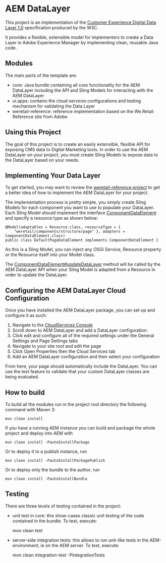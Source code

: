 # AEM DataLayer

This project is an implementation of the [Customer Experience Digital Data Layer 1.0](https://www.w3.org/2013/12/ceddl-201312.pdf)
specification produced by the W3C. 

It provides a flexible, extensible model for implementers to create a Data Layer in Adobe
Experience Manager by implementing clean, reusable Java code.

## Modules

The main parts of the template are:

* core: Java bundle containing all core functionality for the AEM DataLayer including the API and Sling Models for interacting with the AEM DataLayer
* ui.apps: contains the cloud services configurations and testing mechanism for validating the Data Layer
* weretail-reference: reference implementation based on the We.Retail Reference site from Adobe

## Using this Project

The goal of this project is to create an easily extensible, flexible API for exposing CMS data to 
Digital Marketing tools. In order to use the AEM DataLayer on your project, you must create Sling
Models to expose data to the DataLayer based on your needs.

## Implementing Your Data Layer

To get started, you may want to review the [weretail-reference project](https://github.com/PerficientDigital/AEM-DataLayer/tree/master/weretail-reference) to get a better idea of how to implement the AEM DataLayer for your project.

The implementation process is pretty simple, you simply create Sling Models for each component you want to use to populate your DataLayer. Each Sling Model should implement the interface [ComponentDataElement](https://github.com/PerficientDigital/AEM-DataLayer/blob/master/core/src/main/java/com/perficient/aem/datalayer/api/ComponentDataElement.java) and specify a resource type as shown below:

	@Model(adaptables = Resource.class, resourceType = {
		"weretail/components/structure/page" }, adapters = ComponentDataElement.class)
	public class DefaultPageDataElement implements ComponentDataElement {
	
As this is a Sling Model, you can inject any OSGi Service, Resource property or the Resource itself into your Model class.

The [ComponentDataElement#updateDataLayer](https://github.com/PerficientDigital/AEM-DataLayer/blob/master/core/src/main/java/com/perficient/aem/datalayer/api/ComponentDataElement.java) method will be called by the AEM DataLayer API when your Sling Model is adapted from a Resource in order to update the DataLayer.

## Configuring the AEM DataLayer Cloud Configuration

Once you have installed the AEM DataLayer package, you can set up and configure it as such:

 1. Navigate to the [CloudServices Console](http://localhost:4502/etc/cloudservices.html)
 2. Scroll down to AEM DataLayer and add a DataLayer configuration:
 3. Click edit and configure all of the required settings under the General Settings and Page Settings tabs
 4. Navigate to your site root and edit the page
 5. Click Open Properties then the Cloud Services tab
 6. Add an AEM DataLayer configuration and then select your configuration
 
From here, your page should automatically include the DataLayer. You can use the test feature to validate that your custom DataLayer classes are being evaluated.

## How to build

To build all the modules run in the project root directory the following command with Maven 3:

    mvn clean install

If you have a running AEM instance you can build and package the whole project and deploy into AEM with  

    mvn clean install -PautoInstallPackage
    
Or to deploy it to a publish instance, run

    mvn clean install -PautoInstallPackagePublish
    
Or to deploy only the bundle to the author, run

    mvn clean install -PautoInstallBundle

## Testing

There are three levels of testing contained in the project:

* unit test in core: this show-cases classic unit testing of the code contained in the bundle. To test, execute:

    mvn clean test

* server-side integration tests: this allows to run unit-like tests in the AEM-environment, ie on the AEM server. To test, execute:

    mvn clean integration-test -PintegrationTests



